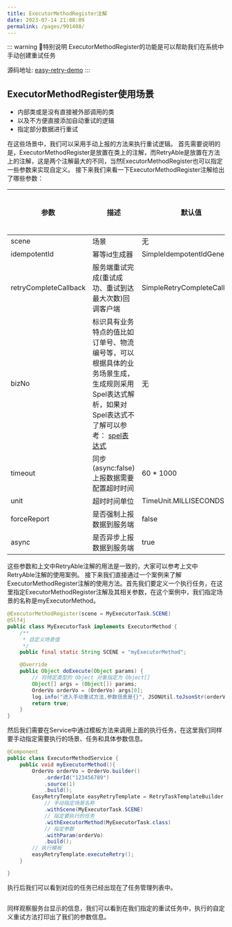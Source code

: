 ```yaml
---
title: ExecutorMethodRegister注解
date: 2023-07-14 21:08:09
permalink: /pages/991408/
---
```


::: warning 🌈特别说明
ExecutorMethodRegister的功能是可以帮助我们在系统中手动创建重试任务

源码地址: [easy-retry-demo](https://gitee.com/zhangyutongxue/easy-retry-demo)
:::

## ExecutorMethodRegister使用场景
- 内部类或是没有直接被外部调用的类
- 以及不方便直接添加自动重试的逻辑
- 指定部分数据进行重试

在这些场景中，我们可以采用手动上报的方法来执行重试逻辑。
首先需要说明的是，ExecutorMethodRegister是放置在类上的注解，而RetryAble是放置在方法上的注解，这是两个注解最大的不同，当然ExecutorMethodRegister也可以指定一些参数来实现自定义。
接下来我们来看一下ExecutorMethodRegister注解给出了哪些参数：

| 参数                  | 描述                                                         | 默认值                      | 必须指定 |
| --------------------- | ------------------------------------------------------------ | --------------------------- | -------- |
| scene                 | 场景                                                         | 无                          | ✅        |
| idempotentId          | 幂等id生成器                                                 | SimpleIdempotentIdGenerate  | ✅        |
| retryCompleteCallback | 服务端重试完成(重试成功、重试到达最大次数)回调客户端         | SimpleRetryCompleteCallback | ❌        |
| bizNo                 | 标识具有业务特点的值比如订单号、物流编号等，可以根据具体的业务场景生成，生成规则采用Spel表达式解析，如果对Spel表达式不了解可以参考： [spel表达式](https://docs.spring.io/spring-framework/docs/5.0.0.M5/spring-framework-reference/html/expressions.html) | 无                          | ❌        |
| timeout               | 同步(async:false)上报数据需要配置超时时间                    | 60 * 1000                   | ❌        |
| unit                  | 超时时间单位                                                 | TimeUnit.MILLISECONDS       | ❌        |
| forceReport           | 是否强制上报数据到服务端                                     | false                       | ❌        |
| async                 | 是否异步上报数据到服务端                                     | true                        | ❌        |

这些参数和上文中RetryAble注解的用法是一致的，大家可以参考上文中RetryAble注解的使用案例。
接下来我们直接通过一个案例来了解ExecutorMethodRegister注解的使用方法。首先我们要定义一个执行任务，在这里指定ExecutorMethodRegister注解及其相关参数，在这个案例中，我们指定场景的名称是myExecutorMethod。

```java
@ExecutorMethodRegister(scene = MyExecutorTask.SCENE)
@Slf4j
public class MyExecutorTask implements ExecutorMethod {
    /**
     * 自定义场景值
     */
    public final static String SCENE = "myExecutorMethod";

    @Override
    public Object doExecute(Object params) {
        // 将特定类型的 Object 对象指定为 Object[]
        Object[] args = (Object[]) params;
        OrderVo orderVo = (OrderVo) args[0];
        log.info("进入手动重试方法,参数信息是{}", JSONUtil.toJsonStr(orderVo));
        return true;
    }
}
```

然后我们需要在Service中通过模板方法来调用上面的执行任务，在这里我们同样要手动指定需要执行的场景、任务和具体参数信息。

```java
@Component
public class ExecutorMethodService {
    public void myExecutorMethod(){
        OrderVo orderVo = OrderVo.builder()
            .orderId("123456789")
            .source(1)
            .build();
        EasyRetryTemplate easyRetryTemplate = RetryTaskTemplateBuilder.newBuilder()
            // 手动指定场景名称
            .withScene(MyExecutorTask.SCENE)
            // 指定要执行的任务
            .withExecutorMethod(MyExecutorTask.class)
            // 指定参数
            .withParam(orderVo)
            .build();
        // 执行模板
        easyRetryTemplate.executeRetry();
    }

}
```

执行后我们可以看到对应的任务已经出现在了任务管理列表中。

<img :src="$withBase('/img/远程重试19.png')" class="no-zoom" style="zoom: 100%;">

同样观察服务台显示的信息，我们可以看到在我们指定的重试任务中，执行的自定义重试方法打印出了我们的参数信息。

<img :src="$withBase('/img/远程重试20.png')" class="no-zoom" style="zoom: 100%;">
